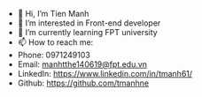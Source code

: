 - 👋 Hi, I’m Tien Manh
- 👀 I’m interested in Front-end developer
- 🌱 I’m currently learning FPT university
- 📫 How to reach me: 
- Phone: 0971249103
- Email: manhtthe140619@fpt.edu.vn
- LinkedIn: https://www.linkedin.com/in/tmanh61/
- Github: https://github.com/tmanhne 

<!---
tmanhne/tmanhne is a ✨ special ✨ repository because its `README.md` (this file) appears on your GitHub profile.
You can click the Preview link to take a look at your changes.
--->
